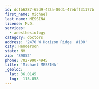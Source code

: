 ```yaml
---
id: dcfb6287-65d9-492a-80d1-47ebff31177b
first_name: Michael
last_name: MESSINA
license: M.D.
services:
  - anesthesiology
category: doctors
address: '2470 W Horizon Ridge  #100'
city: Henderson
state: NV
zip: '89052'
phone: 702-990-4945
title: 'Michael MESSINA'
_geoloc:
  lat: 36.0145
  lng: -115.058
---
```

